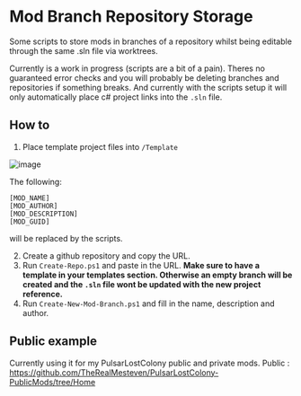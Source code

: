 # Mod Branch Repository Storage
Some scripts to store mods in branches of a repository whilst being editable through the same .sln file via worktrees.

Currently is a work in progress (scripts are a bit of a pain). Theres no guaranteed error checks and you will probably be deleting branches and repositories if something breaks.
And currently with the scripts setup it will only automatically place c# project links into the `.sln` file.

## How to
1. Place template project files into `/Template`

![image](https://github.com/user-attachments/assets/6a2e1f74-0522-482b-8ddc-8020d99e69cb)

The following:
```
[MOD_NAME]
[MOD_AUTHOR]
[MOD_DESCRIPTION]
[MOD_GUID]
```
will be replaced by the scripts.

2. Create a github repository and copy the URL.
3. Run `Create-Repo.ps1` and paste in the URL.
**Make sure to have a template in your templates section. Otherwise an empty branch will be created and the `.sln` file wont be updated with the new project reference.**
5. Run `Create-New-Mod-Branch.ps1` and fill in the name, description and author.

## Public example
Currently using it for my PulsarLostColony public and private mods.
Public : https://github.com/TheRealMesteven/PulsarLostColony-PublicMods/tree/Home
